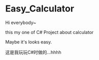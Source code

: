 # Easy_Calculator

Hi everybody~

this my one of C# Project about calculator

Maybe it's looks easy.

这是我玩玩C#时做的...hhhh
